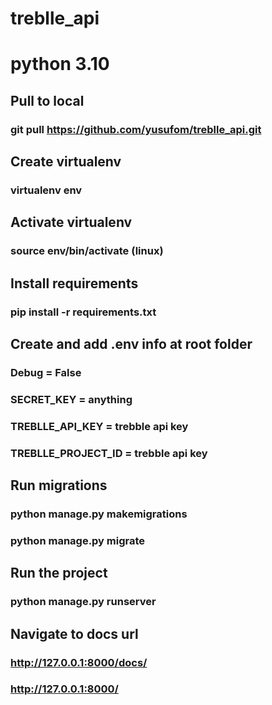 # treblle_api
# python 3.10

## Pull to local 

### git pull https://github.com/yusufom/treblle_api.git

## Create virtualenv
### virtualenv env

## Activate virtualenv
### source env/bin/activate (linux)

## Install requirements
### pip install -r requirements.txt

## Create and add .env info at root folder
### Debug = False
### SECRET_KEY = anything
### TREBLLE_API_KEY = trebble api key
### TREBLLE_PROJECT_ID = trebble api key
###

## Run migrations
### python manage.py makemigrations
### python manage.py migrate

## Run the project
### python manage.py runserver


## Navigate to docs url
### http://127.0.0.1:8000/docs/
### http://127.0.0.1:8000/